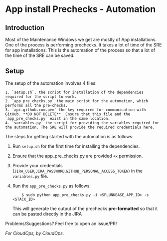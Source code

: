 # App install Prechecks - Automation

## Introduction

Most of the Maintenance Windows we get are mostly of App installations. One of the process is performing prechecks. It takes a lot of time of the SRE for app installations. This is the automation of the process so that a lot of the time of the SRE can be saved.

## Setup

The setup of the automation involves 4 files:

    1. `setup.sh`, the script for installation of the dependencies required for the script to work.
    2. `app_pre_checks.py` the main script for the automation, which performs all the pre-checks.
    3. `api.github.com.pem` the key required for communication with GitHub. **DO NOT DELETE**. Ensure that this file and the `app_pre_checks.py` exist in the same location.
    4. `variables.py` the script for providing the variables required for the automation. The SRE will provide the required credentials here.

The steps for getting started with the automation is as follows:

1. Run `setup.sh` for the first time for installing the dependencies.
2. Ensure that the app_pre_checks.py are provided `+x` permission.
3. Provide your credentials (`JIRA_USER`,`JIRA_PASSWORD`,`GITHUB_PERSONAL_ACCESS_TOKEN`) in the `variables.py` file.
4. Run the `app_pre_checks.py` as follows:

    ```
        $ sudo python app_pre_checks.py -i <SPLUNKBASE_APP_ID> -s <STACK_ID>
    ```
    This will generate the output of the prechecks **pre-formatted** so that it can be pasted directly in the JIRA

Problems/Suggestions? Feel free to open an issue/PR!

*For CloudOps, by CloudOps.*